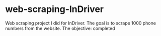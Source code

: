 # web-scraping-InDriver

Web scraping project I did for InDriver. The goal is to scrape 1000 phone numbers from the website. 
The objective: completed
